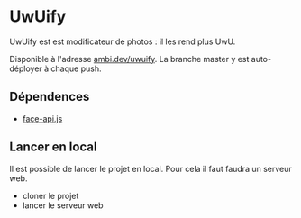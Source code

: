 # UwUify

UwUify est est modificateur de photos : il les rend plus UwU.

Disponible à l'adresse [ambi.dev/uwuify](https://ambi.dev/uwuify). La branche master y est auto-déployer à chaque push.

## Dépendences

- [face-api.js](https://justadudewhohacks.github.io/face-api.js/docs/index.html)

## Lancer en local

Il est possible de lancer le projet en local.
Pour cela il faut faudra un serveur web.
 - cloner le projet
 - lancer le serveur web
